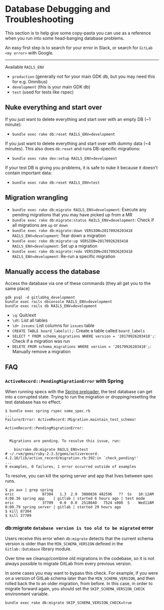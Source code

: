 # Database Debugging and Troubleshooting

This section is to help give some copy-pasta you can use as a reference when you
run into some head-banging database problems.

An easy first step is to search for your error in Slack, or search for `GitLab <my error>` with Google.

---

Available `RAILS_ENV`

- `production` (generally not for your main GDK db, but you may need this for e.g. Omnibus)
- `development` (this is your main GDK db)
- `test` (used for tests like rspec)

## Nuke everything and start over

If you just want to delete everything and start over with an empty DB (~1 minute):

- `bundle exec rake db:reset RAILS_ENV=development`

If you just want to delete everything and start over with dummy data (~4 minutes). This also does `db:reset` and runs DB-specific migrations:

- `bundle exec rake dev:setup RAILS_ENV=development`

If your test DB is giving you problems, it is safe to nuke it because it doesn't contain important data:

- `bundle exec rake db:reset RAILS_ENV=test`

## Migration wrangling

- `bundle exec rake db:migrate RAILS_ENV=development`: Execute any pending migrations that you may have picked up from a MR
- `bundle exec rake db:migrate:status RAILS_ENV=development`: Check if all migrations are `up` or `down`
- `bundle exec rake db:migrate:down VERSION=20170926203418 RAILS_ENV=development`: Tear down a migration
- `bundle exec rake db:migrate:up VERSION=20170926203418 RAILS_ENV=development`: Set up a migration
- `bundle exec rake db:migrate:redo VERSION=20170926203418 RAILS_ENV=development`: Re-run a specific migration

## Manually access the database

Access the database via one of these commands (they all get you to the same place)

```
gdk psql -d gitlabhq_development
bundle exec rails dbconsole RAILS_ENV=development
bundle exec rails db RAILS_ENV=development
```

- `\q`: Quit/exit
- `\dt`: List all tables
- `\d+ issues`: List columns for `issues` table
- `CREATE TABLE board_labels();`: Create a table called `board_labels`
- `SELECT * FROM schema_migrations WHERE version = '20170926203418';`: Check if a migration was run
- `DELETE FROM schema_migrations WHERE version = '20170926203418';`: Manually remove a migration

## FAQ

### `ActiveRecord::PendingMigrationError` with Spring

When running specs with the [Spring preloader](rake_tasks.md#speed-up-tests-rake-tasks-and-migrations),
the test database can get into a corrupted state. Trying to run the migration or
dropping/resetting the test database has no effect.

```shell
$ bundle exec spring rspec some_spec.rb
...
Failure/Error: ActiveRecord::Migration.maintain_test_schema!

ActiveRecord::PendingMigrationError:


  Migrations are pending. To resolve this issue, run:

    bin/rake db:migrate RAILS_ENV=test
# ~/.rvm/gems/ruby-2.3.3/gems/activerecord-4.2.10/lib/active_record/migration.rb:392:in `check_pending!'
...
0 examples, 0 failures, 1 error occurred outside of examples
```

To resolve, you can kill the spring server and app that lives between spec runs.

```shell
$ ps aux | grep spring
eric             87304   1.3  2.9  3080836 482596   ??  Ss   10:12AM   4:08.36 spring app    | gitlab | started 6 hours ago | test mode
eric             37709   0.0  0.0  2518640   7524 s006  S    Wed11AM   0:00.79 spring server | gitlab | started 29 hours ago
$ kill 87304
$ kill 37709
```

### db:migrate `database version is too old to be migrated` error

Users receive this error when `db:migrate` detects that the current schema version
is older than the `MIN_SCHEMA_VERSION` defined in the `Gitlab::Database` library
module.

Over time we cleanup/combine old migrations in the codebase, so it is not always
possible to migrate GitLab from every previous version.

In some cases you may want to bypass this check. For example, if you were on a version
of GitLab schema later than the `MIN_SCHEMA_VERSION`, and then rolled back the
to an older migration, from before. In this case, in order to migrate forward again,
you should set the `SKIP_SCHEMA_VERSION_CHECK` environment variable.

```shell
bundle exec rake db:migrate SKIP_SCHEMA_VERSION_CHECK=true
```
